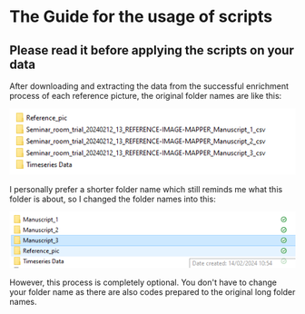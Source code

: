 # The Guide for the usage of scripts

## Please read it before applying the scripts on your data

After downloading and extracting the data from the successful enrichment process of each reference picture, the original folder names are like this:

![Original folder names](Screenshot%202024-02-14%20153212.png)

I personally prefer a shorter folder name which still reminds me what this folder is about, so I changed the folder names into this:

![New folder names](Screenshot%202024-02-14%20153329.png)

However, this process is completely optional. You don't have to change your folder name as there are also codes prepared to the original long folder names. 

